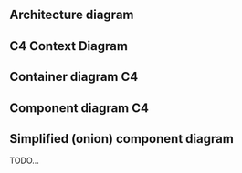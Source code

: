 ## Architecture diagram

## C4 Context Diagram

## Container diagram C4

## Component diagram C4

## Simplified (onion) component diagram

TODO...